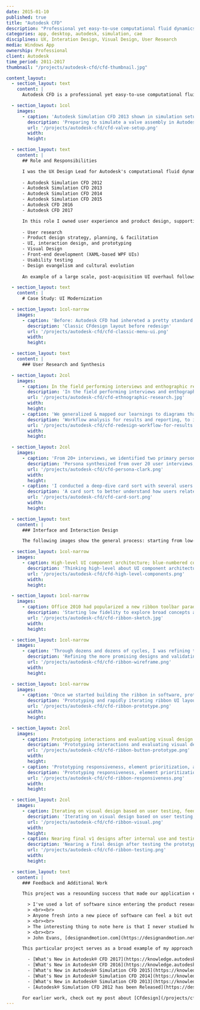 ```yaml
---
date: 2015-01-10
published: true
title: "Autodesk CFD"
description: "Professional yet easy-to-use computational fluid dynamics (CFD) tools for engineers"
categories: app, desktop, autodesk, simulation, cae
disciplines: UX, Interation Design, Visual Design, User Research
media: Windows App
ownership: Professional
client: Autodesk
time_period: 2011-2017
thumbnail: "/projects/autodesk-cfd/cfd-thumbnail.jpg"

content_layout:
  - section_layout: text
    content: |
      Autodesk CFD is a professional yet easy-to-use computational fluid dynamics (CFD) tool for engineers; in other words, an approachable way to simulate fluid flow and heat transfer to understand how designs will perform in the real world. It is used to simulate everything from pumps & valves, to electronics cooling, to aero & hydrodynamics, to HVAC systems in buildings. Our product is designed with the belief that simulating design performance virtually, early, and often in the product lifecycle results in cheaper and better performing real-world designs, with faster time to market.

  - section_layout: 1col
    images:
      - caption: 'Autodesk Simulation CFD 2013 shown in simulation setup mode'
        description: 'Preparing to simulate a valve assembly in Autodesk CFD'
        url: '/projects/autodesk-cfd/cfd-valve-setup.png'
        width:
        height:

  - section_layout: text
    content: |
      ## Role and Responsibilities

      I was the UX Design Lead for Autodesk's computational fluid dynamics (CFD) apps from 2011 until 2017, supporting the following successful releases:
      
      - Autodesk Simulation CFD 2012
      - Autodesk Simulation CFD 2013
      - Autodesk Simulation CFD 2014
      - Autodesk Simulation CFD 2015
      - Autodesk CFD 2016
      - Autodesk CFD 2017

      In this role I owned user experience and product design, supporting most new development initiatives. Responsibilities include:
      
      - User research
      - Product design strategy, planning, & facilitation
      - UI, interaction design, and prototyping
      - Visual Design
      - Front-end development (XAML-based WPF UIs)
      - Usability testing
      - Design evangelism and cultural evolution
      
      An example of a large scale, post-acquisition UI overhaul follows.

  - section_layout: text
    content: | 
      # Case Study: UI Modernization

  - section_layout: 1col-narrow
    images:
      - caption: 'Before: Autodesk CFD had inhereted a pretty standard Windows UI (for the time) consisting of application-level menus and 24px docking toolbars. As the software had grown, the toolbars had become a mix of file operations, view controls, selection methods, commands, and mode toggles. There were two primary modes that were not strongly differentiated, and a few secondary. The left-docked "Design Study Bar" worked quite well with a top-down approach but felt discontinuous from the other UI. The "in canvas" controls felt like they had been layered in as an afterthought.'
        description: 'Classic CFdesign layout before redesign'
        url: '/projects/autodesk-cfd/cfd-classic-menu-ui.png'
        width:
        height:

  - section_layout: text
    content: |
      ### User Research and Synthesis

  - section_layout: 2col
    images:
      - caption: In the field performing interviews and enthographic research to learn about user workflows
        description: 'In the field performing interviews and enthographic research'
        url: '/projects/autodesk-cfd/cfd-ethnographic-research.jpg'
        width:
        height:
      - caption: 'We generalized & mapped our learnings to diagrams that would inform the updated software workflows; these broke down by simulation setup, results processing, reporting, and design comparison (intentionally blurred)'
        description: 'Workflow analysis for results and reporting, to inform redesign'
        url: '/projects/autodesk-cfd/cfd-redesign-workflow-for-results.png'
        width:
        height:

  - section_layout: 2col
    images:
      - caption: 'From 20+ interviews, we identified two primary personas with distinct needs and goals: a full-time simulation analyst and a design engineer who used simulation infrequently at key points in their design process (intentionally blurred)'
        description: 'Persona synthesized from over 20 user interviews, for the infrequent simulation user (intentionally blurred)'
        url: '/projects/autodesk-cfd/cfd-persona-clark.png'
        width:
        height:
      - caption: 'I conducted a deep-dive card sort with several users to better understand how they related various modes, commands, and operations'
        description: 'A card sort to better understand how users related various commands and operations'
        url: '/projects/autodesk-cfd/cfd-card-sort.png'
        width:
        height:

  - section_layout: text
    content: |
      ### Interface and Interaction Design

      The following images show the general process: starting from low-fi sketches exploring broad design concepts, to digital wireframes, to mockups, to actual UI prototyping, and finally to polishing the icons and visual design.

  - section_layout: 1col-narrow
    images:
      - caption: High-level UI component architecture; blue-numbered components were part of the redesign while green-lettered were untouched components
        description: 'Thinking high-level about UI component architecture'
        url: '/projects/autodesk-cfd/cfd-high-level-components.png'
        width:
        height:

  - section_layout: 1col-narrow
    images:
      - caption: Office 2010 had popularized a new ribbon toolbar paradigm and Autodesk had embraced it in the flagship products. Microsoft and Autodesk research showed major usability improvements across the board, so this is the direction we embarked on. Here, I started with low fidelity sketches to explore broad concepts and constraints including left-to-right vs. free-form flows, mode selection at different levels, context tabs vs. context panels, and high-level layouts. 
        description: 'Starting low fidelity to explore broad concepts and constraints'
        url: '/projects/autodesk-cfd/cfd-ribbon-sketch.jpg'
        width:
        height:

  - section_layout: 1col-narrow
    images:
      - caption: 'Through dozens and dozens of cycles, I was refining the more promising designs and validating iterations with internal subject matter experts from services & support. The primary modes were split by ribbon tab, e.g. Setup, Results, Manage. Each tab generally followed a left-to-right flow, with sub-modes centered in the ribbon toolbar. Each sub-mode activated a context panel (green) with commands and controls exclusive to that mode.'
        description: 'Refining the more promising designs and validating iterations with internal experts'
        url: '/projects/autodesk-cfd/cfd-ribbon-wireframe.png'
        width:
        height:  

  - section_layout: 1col-narrow
    images:
      - caption: 'Once we started building the ribbon in software, prototyping and rapid iteration were made easy with Microsoft Expression Blend. The WPF framework enabled me to design the ribbon layout, microinterations, and behaviors while engineering worked on connecting functionality within the application. I could simply export updated XAML files to a folder in the installation directory to see my updates immediately working in code.'
        description: 'Prototyping and rapidly iterating ribbon UI layouts'
        url: '/projects/autodesk-cfd/cfd-ribbon-prototype.png'
        width:
        height:

  - section_layout: 2col
    images:
      - caption: Prototyping interactions and evaluating visual design
        description: 'Prototyping interactions and evaluating visual design'
        url: '/projects/autodesk-cfd/cfd-ribbon-button-prototype.png'
        width:
        height:
      - caption: 'Prototyping responsiveness, element prioritization, and resize interactions'
        description: 'Prototyping responsiveness, element prioritization, and resize interactions'
        url: '/projects/autodesk-cfd/cfd-ribbon-responsiveness.png'
        width:
        height:

  - section_layout: 2col
    images:
      - caption: Iterating on visual design based on user testing, feedback, and design principles
        description: 'Iterating on visual design based on user testing, feedback, and design principles'
        url: '/projects/autodesk-cfd/cfd-ribbon-visual.png'
        width:
        height:
      - caption: Nearing final v1 designs after internal use and testing the prototypes with real users
        description: 'Nearing a final design after testing the prototypes with users'
        url: '/projects/autodesk-cfd/cfd-ribbon-testing.png'
        width:
        height:

  - section_layout: text
    content: |
      ### Feedback and Additional Work

      This project was a resounding success that made our application easier to learn and use. We ended up finishing ahead of schedule thanks to an incredible engineering team and great tooling from Microsoft. In the end, nothing is as satisfying as positive user feedback:

        > I've used a lot of software since entering the product research field. Some were not too difficult to figure out, while others did require a bit of study to get running. Autodesk Simulation CFD 2013 is one of the easiest I've encountered.
        > <br><br>
        > Anyone fresh into a new piece of software can feel a bit out of sorts, but CFD is laid out in my favorite manner: a progressive ribbon. By this I mean a ribbon layout that works from left to right in the general order that parallels the standard workflows expected.
        > <br><br>
        > The interesting thing to note here is that I never studied how to manipulate planes in CFD. I just followed my instincts, and the tools were there. Nice job usability.
        > <br><br>
        > John Evans, [designandmotion.com](https://designandmotion.net/autodesk/simulation-cfd-getting-up-to-speed-fast/)

      This particular project serves as a broad example of my approach and my varied, technical skillset as a designer. I have designed a majority of the new and redesigned features in the products listed above, so am happy to answer additional questions and requests. For a list of what's new in each release, see the Autodesk Knowledge Network articles:

        - [What's New in Autodesk® CFD 2017](https://knowledge.autodesk.com/support/cfd/learn-explore/caas/CloudHelp/cloudhelp/2017/ENU/SimCFD-WhatsNew/files/GUID-E68DA961-6B90-41D7-AFA0-FD771EDB60F9-htm.html)
        - [What's New in Autodesk® CFD 2016](https://knowledge.autodesk.com/support/cfd/learn-explore/caas/CloudHelp/cloudhelp/2017/ENU/SimCFD-WhatsNew/files/GUID-A27F10AE-67C6-45CB-959F-0F2074F4D131-htm.html)
        - [What's New in Autodesk® Simulation CFD 2015](https://knowledge.autodesk.com/support/cfd/learn-explore/caas/CloudHelp/cloudhelp/2017/ENU/SimCFD-WhatsNew/files/GUID-2426C8BE-99E3-4775-9691-6D788E46F365-htm.html)
        - [What's New in Autodesk® Simulation CFD 2014](https://knowledge.autodesk.com/support/cfd/learn-explore/caas/CloudHelp/cloudhelp/2014/ENU/SimCFD/files/GUID-6DF7343A-F2F7-4270-9B1D-26C486338C5C-htm.html)
        - [What's New in Autodesk® Simulation CFD 2013](https://knowledge.autodesk.com/support/cfd/learn-explore/caas/CloudHelp/cloudhelp/2015/ENU/SimCFD-WhatsNew/files/GUID-8739DAC9-3B71-4092-A5C7-EC06B95DE2B0-htm.html)
        - [Autodesk® Simulation CFD 2012 has been Released](https://designandmotion.net/design-2/manufacturing-design/simulation-cfd-released/)

      For earlier work, check out my post about [CFdesign](/projects/cfdesign/).
---
```


